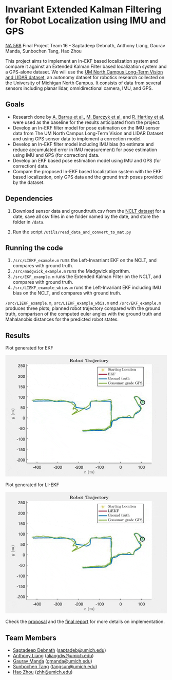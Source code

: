 # Invariant  Extended  Kalman  Filtering  for  Robot  Localization using  IMU  and  GPS

[NA 568](http://robots.engin.umich.edu/mobilerobotics/) Final Project Team 16 - Saptadeep Debnath, Anthony Liang, Gaurav Manda, Sunbochen Tang, Hao Zhou

This project aims to implement an In-EKF based localization system and compare it against an Extended Kalman Filter based localization system and a GPS-alone dataset. We will use the [UM North Campus Long-Term Vision and LIDAR dataset](http://robots.engin.umich.edu/nclt/), an autonomy dataset for robotics research collected on the University of Michigan North Campus. It consists of data from several sensors including planar lidar, omnidirectional camera, IMU, and GPS.

## Goals
- Research done by [A. Barrau et al.](https://ieeexplore.ieee.org/document/7402522), [M. Barczyk et al.](https://ieeexplore.ieee.org/document/7081772?section=abstract) and [R. Hartley et al.](https://arxiv.org/abs/1805.10410) were used as the baseline for the results anticipated from the project.
- Develop an In-EKF filter model for pose estimation on the IMU sensor data from The UM North Campus Long-Term Vision and LIDAR Dataset and using GPS sensor data to implement a correction model.
- Develop an In-EKF filter model including IMU bias (to estimate and reduce accumulated error in IMU measurement) for pose estimation using IMU and GPS (for correction) data.
- Develop an EKF based pose estimation model using IMU and GPS (for correction) data.
- Compare the proposed In-EKF based localization system with the EKF based localization, only GPS data and the ground truth poses provided by the dataset.

## Dependencies

1. Download sensor data and groundtruth.csv from the [NCLT dataset](http://robots.engin.umich.edu/nclt/) for a date, save all csv files in one folder named by the date, and store the folder in `/data`.

2. Run the script `/utils/read_data_and_convert_to_mat.py` 

## Running the code
1. `/src/LIEKF_example.m` runs the Left-Invarriant EKF on the NCLT, and compares with ground truth.
2. `/src/madgwick_example.m` runs the Madgwick algorithm.
3. `/src/EKF_example.m` runs the Extended Kalman Filter on the NCLT, and compares with ground truth.
4. `/src/LIEKF_example_wbias.m` runs the Left-Invariant EKF including IMU bias on the NCLT, and compares with ground truth.

`/src/LIEKF_example.m`, `src/LIEKF_example_wbis.m` and `/src/EKF_example.m` produces three plots; planned robot trajectory compared with the ground truth, comparison of the computed euler angles with the ground truth and Mahalanobis distances for the predicted robot states.

## Results

Plot generated for EKF

![alt-text](/report/ekf.gif)

Plot generated for LI-EKF

![alt-text](/report/liekf.gif)

Check the [proposal](https://github.com/team16-mobrob-w20/inekf-localization/blob/master/EECS568_Team16_proposal.pdf) and the [final report](https://github.com/team16-mobrob-w20/inekf-localization/blob/master/EECS568_Team16_Report.pdf) for more details on implementation. 

## Team Members
- [Saptadeep Debnath](https://www.linkedin.com/in/saptadeep-deb/) (saptadeb@umich.edu)
- [Anthony Liang](https://www.linkedin.com/in/anthony-liang/) (aliangdw@umich.edu)
- [Gaurav Manda](https://www.linkedin.com/in/gaurav-manda-8a7844103/) (gmanda@umich.edu)
- [Sunbochen Tang](https://www.linkedin.com/in/sunbochen-tang-4773b3152/) (tangsun@umich.edu)
- [Hao Zhou](https://www.linkedin.com/in/hao-zhou-96a85b180/) (zhh@umich.edu)
